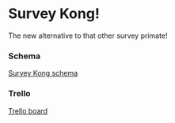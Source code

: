 # Survey Kong!

The new alternative to that other survey primate!

### Schema
[Survey Kong schema](https://gist.github.com/mjafshar/223f4ab65a3343acc30b)

### Trello 

[Trello board](https://trello.com/b/SQmpSRFh/survey-kong)

